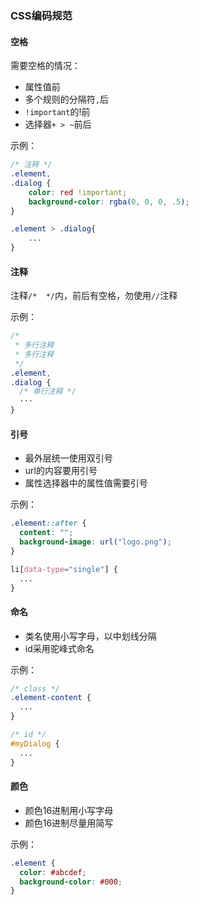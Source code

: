 ### CSS编码规范

#### 空格

需要空格的情况：

* 属性值前
* 多个规则的分隔符`,`后
* `!important`的!前
* 选择器`+ > ~`前后

示例：

```css
/* 注释 */
.element,
.dialog {
    color: red !important;
    background-color: rgba(0, 0, 0, .5);
}

.element > .dialog{
    ...
}
```

#### 注释

注释`/*  */`内，前后有空格，勿使用`//`注释

示例：

```css
/* 
 * 多行注释 
 * 多行注释
 */
.element,
.dialog {
  /* 单行注释 */
  ···
}
```

#### 引号

* 最外层统一使用双引号
* url的内容要用引号
* 属性选择器中的属性值需要引号

示例：

```css
.element::after {
  content: "";
  background-image: url("logo.png");
}

li[data-type="single"] {
  ...
}
```

#### 命名

* 类名使用小写字母，以中划线分隔
* id采用驼峰式命名

示例：

```css
/* class */
.element-content {
  ...
}

/* id */
#myDialog {
  ...
}
```

#### 颜色

* 颜色16进制用小写字母
* 颜色16进制尽量用简写

示例：

```css
.element {
  color: #abcdef;
  background-color: #000;
}
```



